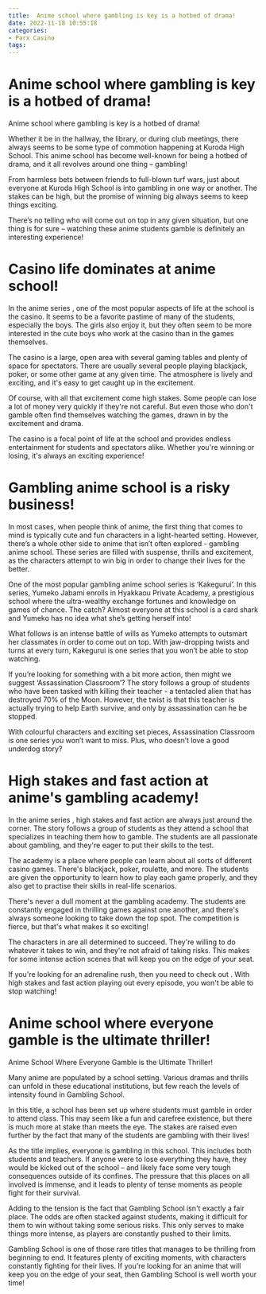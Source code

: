 ```yaml
---
title:  Anime school where gambling is key is a hotbed of drama!
date: 2022-11-18 10:55:18
categories:
- Parx Casino
tags:
---
```



#   Anime school where gambling is key is a hotbed of drama!

Anime school where gambling is key is a hotbed of drama!

Whether it be in the hallway, the library, or during club meetings, there always seems to be some type of commotion happening at Kuroda High School. This anime school has become well-known for being a hotbed of drama, and it all revolves around one thing – gambling!

From harmless bets between friends to full-blown turf wars, just about everyone at Kuroda High School is into gambling in one way or another. The stakes can be high, but the promise of winning big always seems to keep things exciting.

There’s no telling who will come out on top in any given situation, but one thing is for sure – watching these anime students gamble is definitely an interesting experience!

#   Casino life dominates at anime school!

In the anime series <Your Favorite School Anime>, one of the most popular aspects of life at the school is the casino. It seems to be a favorite pastime of many of the students, especially the boys. The girls also enjoy it, but they often seem to be more interested in the cute boys who work at the casino than in the games themselves.

The casino is a large, open area with several gaming tables and plenty of space for spectators. There are usually several people playing blackjack, poker, or some other game at any given time. The atmosphere is lively and exciting, and it's easy to get caught up in the excitement.

Of course, with all that excitement come high stakes. Some people can lose a lot of money very quickly if they're not careful. But even those who don't gamble often find themselves watching the games, drawn in by the excitement and drama.

The casino is a focal point of life at the school and provides endless entertainment for students and spectators alike. Whether you're winning or losing, it's always an exciting experience!

#   Gambling anime school is a risky business!

In most cases, when people think of anime, the first thing that comes to mind is typically cute and fun characters in a light-hearted setting. However, there’s a whole other side to anime that isn’t often explored - gambling anime school. These series are filled with suspense, thrills and excitement, as the characters attempt to win big in order to change their lives for the better.

One of the most popular gambling anime school series is ‘Kakegurui’. In this series, Yumeko Jabami enrolls in Hyakkaou Private Academy, a prestigious school where the ultra-wealthy exchange fortunes and knowledge on games of chance. The catch? Almost everyone at this school is a card shark and Yumeko has no idea what she’s getting herself into!

What follows is an intense battle of wills as Yumeko attempts to outsmart her classmates in order to come out on top. With jaw-dropping twists and turns at every turn, Kakegurui is one series that you won’t be able to stop watching.

If you’re looking for something with a bit more action, then might we suggest ‘Assassination Classroom’? The story follows a group of students who have been tasked with killing their teacher - a tentacled alien that has destroyed 70% of the Moon. However, the twist is that this teacher is actually trying to help Earth survive, and only by assassination can he be stopped.

With colourful characters and exciting set pieces, Assassination Classroom is one series you won’t want to miss. Plus, who doesn’t love a good underdog story?

#   High stakes and fast action at anime's gambling academy!

In the anime series <gambling academy>, high stakes and fast action are always just around the corner. The story follows a group of students as they attend a school that specializes in teaching them how to gamble. The students are all passionate about gambling, and they're eager to put their skills to the test.

The academy is a place where people can learn about all sorts of different casino games. There's blackjack, poker, roulette, and more. The students are given the opportunity to learn how to play each game properly, and they also get to practise their skills in real-life scenarios.

There's never a dull moment at the gambling academy. The students are constantly engaged in thrilling games against one another, and there's always someone looking to take down the top spot. The competition is fierce, but that's what makes it so exciting!

The characters in <gambling academy> are all determined to succeed. They're willing to do whatever it takes to win, and they're not afraid of taking risks. This makes for some intense action scenes that will keep you on the edge of your seat.

If you're looking for an adrenaline rush, then you need to check out <gambling academy>. With high stakes and fast action playing out every episode, you won't be able to stop watching!

#   Anime school where everyone gamble is the ultimate thriller!

Anime School Where Everyone Gamble is the Ultimate Thriller!

Many anime are populated by a school setting. Various dramas and thrills can unfold in these educational institutions, but few reach the levels of intensity found in Gambling School.


In this title, a school has been set up where students must gamble in order to attend class. This may seem like a fun and carefree existence, but there is much more at stake than meets the eye. The stakes are raised even further by the fact that many of the students are gambling with their lives!


As the title implies, everyone is gambling in this school. This includes both students and teachers. If anyone were to lose everything they have, they would be kicked out of the school – and likely face some very tough consequences outside of its confines. The pressure that this places on all involved is immense, and it leads to plenty of tense moments as people fight for their survival.


Adding to the tension is the fact that Gambling School isn't exactly a fair place. The odds are often stacked against students, making it difficult for them to win without taking some serious risks. This only serves to make things more intense, as players are constantly pushed to their limits.


Gambling School is one of those rare titles that manages to be thrilling from beginning to end. It features plenty of exciting moments, with characters constantly fighting for their lives. If you're looking for an anime that will keep you on the edge of your seat, then Gambling School is well worth your time!